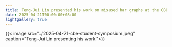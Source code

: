 ```yaml
---
title: Teng-Jui Lin presented his work on misused bar graphs at the CBE Student Symposium at UC Berkeley.
date: 2025-04-21T00:00:00+08:00
lightgallery: true
---
```


{{< image src="../2025-04-21-cbe-student-symposium.jpeg" caption="Teng-Jui Lin presenting his work.">}}
